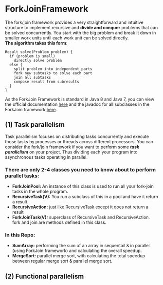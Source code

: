 # ForkJoinFramework
The fork/join framework provides a very straightforward and intuitive structure to implement recursive and **divide and conquer** problems that can be solved concurrently. You start with the big problem and break it down in smaller work units until each work unit can be solved directly.    
**The algorithm takes this form:**
```
Result solve(Problem problem) {
  if (problem is small)
    directly solve problem
  else {
    split problem into independent parts
    fork new subtasks to solve each part
    join all subtasks
    compose result from subresults
  }
}
```
As the ForkJoin Framework is standard in Java 8 and Java 7, you can view the official documentation [here](https://docs.oracle.com/javase/tutorial/essential/concurrency/forkjoin.html) and the javadoc for all subclasses in the ForkJoin framework [here](http://docs.oracle.com/javase/7/docs/api/java/util/concurrent/ForkJoinTask.html).

## (1) Task parallelism
Task parallelism focuses on distributing tasks concurrently and execute those tasks by processes or threads across different processors. You can consider the fork/join framework if you want to perform some ***task parallelism*** on your project. Thus dividing each your program into asynchronous tasks operating in parallel. 
 ### There are only 2-4 classes you need to know about to perform parallel tasks:
- **ForkJoinPool:** An instance of this class is used to run all your fork-join tasks in the whole program.
- **RecursiveTask(V):** You run a subclass of this in a pool and have it return a result.
- **RecursiveAction:** just like RecursiveTask except it does not return a result
- **ForkJoinTask(V):** superclass of RecursiveTask<V> and RecursiveAction. fork and join are methods defined in this class.   
### In this Repo:
- **SumArray:** performing the sum of an array in sequentail & in parallel (using ForkJoin framework) and calculating the overall speedup.
- **MergeSort:** parallel merge sort, with calculating the total speedup between regular merge sort & parallel merge sort.

## (2) Functional parallelism 
